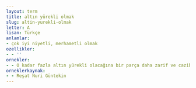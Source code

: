 ```yaml
---
layout: term
title: altın yürekli olmak
slug: altin-yurekli-olmak
letter: A
lisan: Türkçe
anlamlar:
- çok iyi niyetli, merhametli olmak
ozellikler:
- - ''
ornekler:
- - O kadar fazla altın yürekli olacağına bir parça daha zarif ve cazibeli bir adam olsaydı.
orneklerkaynak:
- - Reşat Nuri Güntekin
---
```


